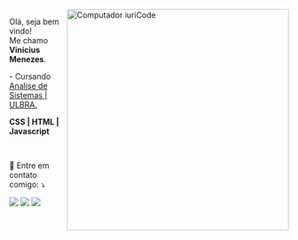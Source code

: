 <img src="https://raw.githubusercontent.com/MicaelliMedeiros/micaellimedeiros/master/image/computer-illustration.png" min-width="400px" max-width="400px" width="400px" align="right" alt="Computador iuriCode">

<p align="left">
  Olá, seja bem vindo!<br>
  Me chamo <strong>Vinicius Menezes</strong>.
</p>

<p align="left">
  - Cursando <a href="https://www.ulbra.br/porto-alegre" alt="Growdev">Analise de Sistemas | ULBRA.</a><br>
</p>



<p align="left">
   <strong> CSS | HTML | Javascript</strong>
</p>


<br>


<p align="left">
  💌 Entre em contato comigo: ⤵️
</p>



<p align="left">
  <a href="http://mailto:viniemil@gmail.com/" alt="Gmail">
  <img src="https://img.shields.io/badge/-Gmail-FF0000?style=flat-square&labelColor=FF0000&logo=gmail&logoColor=white&link=http://mailto:thobiaspsilva@gmail.com/" /></a>

  <a href="https://www.linkedin.com/in/viniciusemil/">
  <img src="https://img.shields.io/badge/-Linkedin-0e76a8?style=flat-square&logo=Linkedin&logoColor=white&link=https://www.linkedin.com/in/thobiaspsilva/" /></a>

  
  <a href="https://github.com/viniemil" alt="Github">
  <img src="https://img.shields.io/github/followers/thobiassilva?label=follow&?style=flat-square&labelColor=3b5998&logo=github&link=https://github.com/thobiassilva"/></a>
  

</p>  
